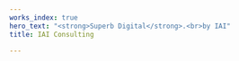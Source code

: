 ```yaml
---
works_index: true
hero_text: "<strong>Superb Digital</strong>.<br>by IAI"
title: IAI Consulting

---
```

<Hero :text="$page.frontmatter.hero_text" />
<WorksList />